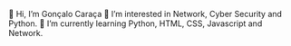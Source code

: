 👋 Hi, I’m Gonçalo Caraça
👀 I’m interested in Network, Cyber Security and Python.
🌱 I’m currently learning Python, HTML, CSS, Javascript and Network.

<!---
Goncaloc29/Goncaloc29 is a ✨ special ✨ repository because its `README.md` (this file) appears on your GitHub profile.
You can click the Preview link to take a look at your changes.
--->
